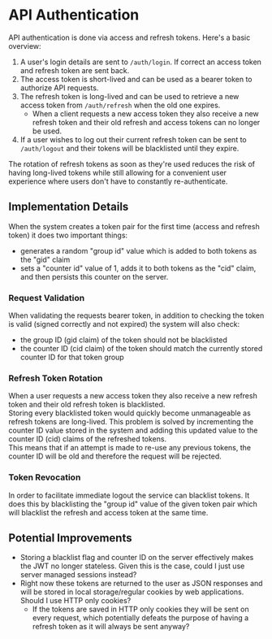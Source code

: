 # API Authentication
API authentication is done via access and refresh tokens. Here's a basic overview:

1. A user's login details are sent to `/auth/login`. If correct an access token and refresh token are sent back.
2. The access token is short-lived and can be used as a bearer token to authorize API requests.
3. The refresh token is long-lived and can be used to retrieve a new access token from `/auth/refresh` when the old one expires.
    - When a client requests a new access token they also receive a new refresh token and their old refresh and access tokens can no longer be used.
4. If a user wishes to log out their current refresh token can be sent to `/auth/logout` and their tokens will be blacklisted until they expire.

The rotation of refresh tokens as soon as they're used reduces the risk of having long-lived tokens while still
allowing for a convenient user experience where users don't have to constantly re-authenticate.


## Implementation Details
When the system creates a token pair for the first time (access and refresh token) it does two important things:
- generates a random "group id" value which is added to both tokens as the "gid" claim
- sets a "counter id" value of 1, adds it to both tokens as the "cid" claim, and then persists this counter on the server.

### Request Validation
When validating the requests bearer token, in addition to checking the token is valid (signed correctly and not expired) the system will also check:
- the group ID (gid claim) of the token should not be blacklisted
- the counter ID (cid claim) of the token should match the currently stored counter ID for that token group

### Refresh Token Rotation
When a user requests a new access token they also receive a new refresh token and their old refresh token is blacklisted.  
Storing every blacklisted token would quickly become unmanageable as refresh tokens are long-lived. This problem is solved
by incrementing the counter ID value stored in the system and adding this updated value to the counter ID (cid) claims of the refreshed tokens.  
This means that if an attempt is made to re-use any previous tokens, the counter ID will be old and therefore the request will be rejected.

### Token Revocation
In order to facilitate immediate logout the service can blacklist tokens. It does this by blacklisting the "group id" value
of the given token pair which will blacklist the refresh and access token at the same time.

## Potential Improvements
- Storing a blacklist flag and counter ID on the server effectively makes the JWT no longer stateless. Given this is the case, could I just use server managed sessions instead?
- Right now these tokens are returned to the user as JSON responses and will be stored in local storage/regular cookies by web applications. Should I use HTTP only cookies?
  - If the tokens are saved in HTTP only cookies they will be sent on every request, which potentially defeats the purpose of having a refresh token as it will always be sent anyway?
